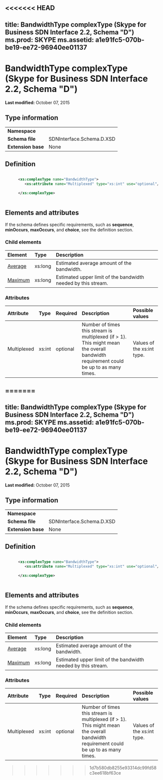 <<<<<<< HEAD
---
title: BandwidthType complexType (Skype for Business SDN Interface 2.2, Schema "D")
ms.prod: SKYPE
ms.assetid: a1e91fc5-070b-be19-ee72-96940ee01137
---


# BandwidthType complexType (Skype for Business SDN Interface 2.2, Schema "D")

 **Last modified:** October 07, 2015
  
    
    


## Type information


|||
|:-----|:-----|
|**Namespace**||
|**Schema file**|SDNInterface.Schema.D.XSD |
|**Extension base**|None |
   

## Definition


```XML

      <xs:complexType name="BandwidthType">
         <xs:attribute name="Multiplexed" type="xs:int" use="optional"/>
  
      </xs:complexType>
      
```


## Elements and attributes

If the schema defines specific requirements, such as **sequence**, **minOccurs**, **maxOccurs**, and **choice**, see the definition section. 
  
    
    

### Child elements



|**Element**|**Type**|**Description**|
|:-----|:-----|:-----|
| [Average](average-element.md)|xs:long |Estimated average amount of the bandwidth. |
| [Maximum](maximum-element-1.md)|xs:long |Estimated upper limit of the bandwidth needed by this stream. |
   

### Attributes



|**Attribute**|**Type**|**Required**|**Description**|**Possible values**|
|:-----|:-----|:-----|:-----|:-----|
|Multiplexed |xs:int |optional |Number of times this stream is multiplexed (if > 1). This might mean the overall bandwidth requirement could be up to as many times. |Values of the xs:int type. |
   

=======
---
title: BandwidthType complexType (Skype for Business SDN Interface 2.2, Schema "D")
ms.prod: SKYPE
ms.assetid: a1e91fc5-070b-be19-ee72-96940ee01137
---


# BandwidthType complexType (Skype for Business SDN Interface 2.2, Schema "D")

 **Last modified:** October 07, 2015
  
    
    


## Type information


|||
|:-----|:-----|
|**Namespace**||
|**Schema file**|SDNInterface.Schema.D.XSD |
|**Extension base**|None |
   

## Definition


```XML

      <xs:complexType name="BandwidthType">
         <xs:attribute name="Multiplexed" type="xs:int" use="optional"/>
  
      </xs:complexType>
      
```


## Elements and attributes

If the schema defines specific requirements, such as **sequence**, **minOccurs**, **maxOccurs**, and **choice**, see the definition section. 
  
    
    

### Child elements



|**Element**|**Type**|**Description**|
|:-----|:-----|:-----|
| [Average](average-element.md)|xs:long |Estimated average amount of the bandwidth. |
| [Maximum](maximum-element-1.md)|xs:long |Estimated upper limit of the bandwidth needed by this stream. |
   

### Attributes



|**Attribute**|**Type**|**Required**|**Description**|**Possible values**|
|:-----|:-----|:-----|:-----|:-----|
|Multiplexed |xs:int |optional |Number of times this stream is multiplexed (if > 1). This might mean the overall bandwidth requirement could be up to as many times. |Values of the xs:int type. |
   

>>>>>>> 1d7b580db8255e93314dc99fd58c3ee618bf63ce
